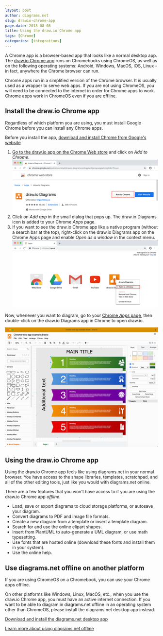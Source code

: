 ```yaml
---
layout: post
author: diagrams.net
slug: drawio-chrome-app
page.date: 2018-08-08
title: Using the draw.io Chrome app
tags: [Chrome]
categories: [integrations]
---
```


A Chrome app is a browser-based app that looks like a normal desktop app. The [draw.io Chrome app](https://chrome.google.com/webstore/detail/drawio-diagrams/onlkggianjhjenigcpigpjehhpplldkc?hl=en) runs on Chromebooks using ChromeOS, as well as on the following operating systems: Android, Windows, MacOS, iOS, Linux - in fact, anywhere the Chrome browser can run.

Chrome apps run in a simplified version of the Chrome browser. It is usually used as a wrapper to serve web apps. If you are not using ChromeOS, you will need to be connected to the internet in order for Chrome apps to work. Chrome apps work in ChromeOS even if you are offline.

## Install the draw.io Chrome app

Regardless of which platform you are using, you must install Google Chrome before you can install any Chrome apps.

Before you install the app, [download and install Chrome from Google's website](https://www.google.com/chrome/)

1. [Go to the draw.io app on the Chrome Web store](https://chrome.google.com/webstore/detail/drawio-diagrams/onlkggianjhjenigcpigpjehhpplldkc?hl=en) and click on _Add to Chrome_.
<br /><img src="/assets/img/blog/drawio-chrome-web-store.png" style="max-width:100%;height:auto;" alt="The draw.io Chrome app on the Chrome web store">
2. Click on _Add app_ in the small dialog that pops up. The draw.io Diagrams icon is added to your Chrome _Apps_ page.
3. If you want to see the draw.io Chrome app like a native program (without a search bar at the top), right-click on the draw.io Diagrams app on the Chrome Apps page and enable _Open as a window_ in the context menu.
<br /><img src="/assets/img/blog/drawio-chrome-web-app-open-as-window.png" style="max-width:100%;height:auto;" alt="Make the draw.io Chrome app run without the Chrome search field">

Now, whenever you want to diagram, go to your [Chrome _Apps_ page](chrome://apps), then double-click on the draw.io Diagrams app in Chrome to open draw.io.

<img src="/assets/img/blog/drawio-chrome-web-app-example.png" style="max-width:100%;height:auto;" alt="An infographic template diagram in the draw.io Chrome app">

## Using the draw.io Chrome app

Using the draw.io Chrome app feels like using diagrams.net in your normal browser. You have access to the shape libraries, templates, scratchpad, and all of the other editing tools, just like you would with diagrams.net online.

There are a few features that you won't have access to if you are using the draw.io Chrome app _offline_.

- Load, save or export diagrams to cloud storage platforms, or autosave your diagram.
- Convert diagrams to PDF and image file formats.
- Create a new diagram from a template or insert a template diagram.
- Search for and use the online clipart shapes.
- Insert from PlantUML to auto-generate a UML diagram, or use math typesetting.
- Use fonts that are hosted online (download these fonts and install them in your system).
- Use the online help.

## Use diagrams.net offline on another platform

If you are using ChromeOS on a Chromebook, you can use your Chrome apps offline.

On other platforms like Windows, Linux, MacOS, etc., when you use the draw.io Chrome app, you must have an active internet connection. If you want to be able to diagram in diagrams.net offline in an operating system other than ChromeOS, please install the diagrams.net desktop app instead.

[Download and install the diagrams.net desktop app](http://get.diagrams.net)

[Learn more about using diagrams.net offline](/blog/diagrams-offline.html)
